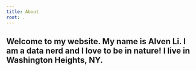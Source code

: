 ```yaml
---
title: About
root: .
---
```


## Welcome to my website. My name is Alven Li. I am a data nerd and I love to be in nature! I live in Washington Heights, NY. 

